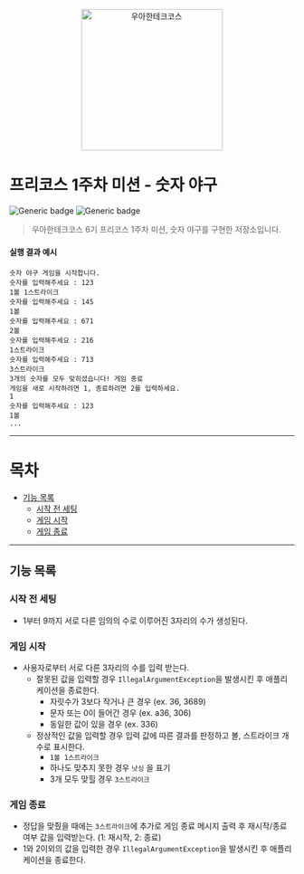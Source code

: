 <p align="center">
    <img src="https://i.namu.wiki/i/SkMTyiOBeQBy4NXE89AWo53cPQM1lMbEz82RGF8MTdhB9xjLY5WSV7u9NXMVbxfQ5Ie84YQd9l96-tyTbCDZFQ.webp" alt="우아한테크코스" width="250px">
</p>

# 프리코스 1주차 미션 - 숫자 야구

![Generic badge](https://img.shields.io/badge/precourse-week1-green.svg)
![Generic badge](https://img.shields.io/badge/test-2_passed-blue.svg)

> 우아한테크코스 6기 프리코스 1주차 미션, 숫자 야구를 구현한 저장소입니다.

#### 실행 결과 예시

```
숫자 야구 게임을 시작합니다.
숫자를 입력해주세요 : 123
1볼 1스트라이크
숫자를 입력해주세요 : 145
1볼
숫자를 입력해주세요 : 671
2볼
숫자를 입력해주세요 : 216
1스트라이크
숫자를 입력해주세요 : 713
3스트라이크
3개의 숫자를 모두 맞히셨습니다! 게임 종료
게임을 새로 시작하려면 1, 종료하려면 2를 입력하세요.
1
숫자를 입력해주세요 : 123
1볼
...
```

---

# 목차
- [기능 목록](#기능-목록)
    - [시작 전 세팅](#시작-전-세팅)
    - [게임 시작](#게임-시작)
    - [게임 종료](#게임-종료)

---


## 기능 목록

### 시작 전 세팅

- 1부터 9까지 서로 다른 임의의 수로 이루어진 3자리의 수가 생성된다.

### 게임 시작

- 사용자로부터 서로 다른 3자리의 수를 입력 받는다.
    - 잘못된 값을 입력할 경우 `IllegalArgumentException`을 발생시킨 후 애플리케이션을 종료한다.
        - 자릿수가 3보다 작거나 큰 경우 (ex. 36, 3689)
        - 문자 또는 0이 들어간 경우 (ex. a36, 306)
        - 동일한 값이 있을 경우 (ex. 336)
    - 정상적인 값을 입력할 경우 입력 값에 따른 결과를 판정하고 볼, 스트라이크 개수로 표시한다.
        - `1볼 1스트라이크`
        - 하나도 맞추지 못한 경우 `낫싱` 을 표기
        - 3개 모두 맞힐 경우 `3스트라이크`

### 게임 종료

- 정답을 맞췄을 때에는 `3스트라이크`에 추가로 게임 종료 메시지 출력 후 재시작/종료 여부 값을 입력받는다. (1: 재시작, 2: 종료)
- 1와 2이외의 값을 입력한 경우 `IllegalArgumentException`을 발생시킨 후 애플리케이션을 종료한다.
